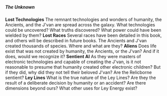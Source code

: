 ##### The Unknown
**Lost Technologies**
The remnant technologies and wonders of humanity, the Ancients, and the J'van are spread across the galaxy. What technologies could be uncovered? What truths discovered? What power could have been wielded by them?
**Lost Races**
Several races have been detailed in this book, and others will be described in future books. The Ancients and J’van created thousands of species. Where and what are they?
**Aliens**
Does life exist that was not created by humanity, the Ancients, or
the J’van? And if it does, would we recognize it?
**Sentient AI**
As they were masters of electronic technologies and capable of creating the J'van, is it not reasonable to presume that humanity created other electronic children? But if they did, why did they not tell their beloved J'van? Are the Relicborne sentient?
**Ley Lines**
What is the true nature of the Ley Lines? Are they the result of a deliberate decision by humanity or an accident? Are there dimensions beyond ours? What other uses for Ley Energy exist?
